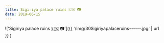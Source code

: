 ```yaml
---
title: Sigiriya palace ruins 🇱🇰 📷
date: 2019-06-15
---
```


!['Sigiriya palace ruins 🇱🇰 📷']({{ '/img/30Sigiriyapalaceruins------.jpg' | url }} )